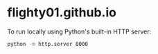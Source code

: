 # flighty01.github.io

To run locally using Python's built-in HTTP server:

```bash
python -m http.server 8000

